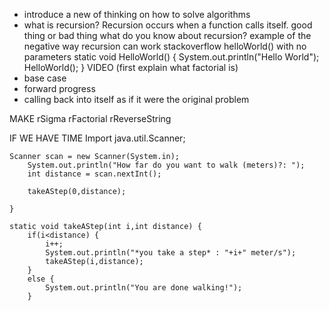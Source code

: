 - introduce a new of thinking on how to solve algorithms
- what is recursion?
  Recursion occurs when a function calls itself.
  good thing or bad thing
  what do you know about recursion?
  example of the negative way recursion can work
  stackoverflow
  helloWorld() with no parameters
  static void HelloWorld() {
  System.out.println("Hello World");
  HelloWorld();
  }
  VIDEO (first explain what factorial is)
- base case
- forward progress
- calling back into itself as if it were the original problem

MAKE rSigma
rFactorial
rReverseString

IF WE HAVE TIME
Import java.util.Scanner;

    Scanner scan = new Scanner(System.in);
    	System.out.println("How far do you want to walk (meters)?: ");
    	int distance = scan.nextInt();

    	takeAStep(0,distance);

    }

    static void takeAStep(int i,int distance) {
    	if(i<distance) {
    		i++;
    		System.out.println("*you take a step* : "+i+" meter/s");
    		takeAStep(i,distance);
    	}
    	else {
    		System.out.println("You are done walking!");
    	}
